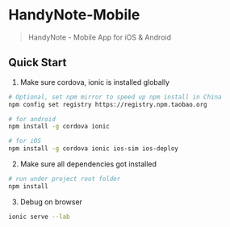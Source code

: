 # HandyNote-Mobile

> HandyNote - Mobile App for iOS & Android

## Quick Start

1. Make sure cordova, ionic is installed globally
  ``` bash
  # Optional, set npm mirror to speed up npm install in China
  npm config set registry https://registry.npm.taobao.org

  # for android
  npm install -g cordova ionic

  # for iOS
  npm install -g cordova ionic ios-sim ios-deploy
  ```

2. Make sure all dependencies got installed
  ```bash
  # run under project root folder
  npm install
  ```

3. Debug on browser
  ```bash
  ionic serve --lab
  ```

